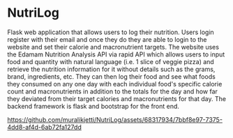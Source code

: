 # NutriLog
Flask web application that allows users to log their nutrition. Users login register with their email and once they do they are able to login to the website and set their calorie and macronutrient targets. The website uses the Edamam Nutrition Analysis API via rapid API which allows users to input food and quantity with natural language (i.e. 1 slice of veggie pizza) and retrieve the nutrition information for it without details such as the grams, brand, ingredients, etc. They can then log their food and see what foods they consumed on any one day with each individual food's specific calorie count and macronutrients in addition to the totals for the day and how far they deviated from their target calories and macronutrients for that day. The backend framework is flask and bootstrap for the front end.

https://github.com/muralikjetti/NutriLog/assets/68317934/7bbf8e97-7375-4dd8-af4d-6ab72fa127dd

